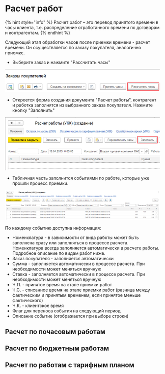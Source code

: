 # Расчет работ

{% hint style="info" %}
Расчет работ – это перевод принятого времени в часы клиента, т.е. распределение отработанного времени по договорам и контрагентам.
{% endhint %}

Следующий этап обработки часов после приемки времени - расчет времени. Он осуществляется по заказу покупателя, аналогично приемке.

* Выберите заказ и нажмите "Рассчитать часы"

![](../.gitbook/assets/image%20%2836%29.png)

* Откроется форма создания документа "Расчет работы", контрагент и работка заполнятся из выбранного заказа покупателя. Нажмите кнопку "Заполнить"

![](../.gitbook/assets/image%20%281%29.png)

* Табличная часть заполнится событиями по работе, которые уже прошли процесс приемки.

![](../.gitbook/assets/image%20%289%29.png)

По каждому событию доступна информация:

* Номенклатура - в зависимости от вида работы может быть заполнена сразу или заполняться в процессе расчета. Номенклатура всегда заполняется автоматически в расчете работы. Подробное описание по видам работ ниже.
* Заказ покупателя - заполняется автоматически
* Сумма - заполняется автоматически в процессе расчета. При необходимости может меняться вручную
* Ставка - заполняется автоматически в процессе расчета. При необходимости может меняться вручную
* Ч.П. - принятое время на этапе приемки работ
* Ч.С. - списанное время на этапе приемки работ \(разница между фактическим и принятым временем, если принятое меньше фактического\)
* Ч.К. - клиентское время
* Флаг для переноса события на следующий период
* Описание событие \(отображается при выборе строки\)

## Расчет по почасовым работам

## Расчет по бюджетным работам

## Расчет по работам с тарифным планом

